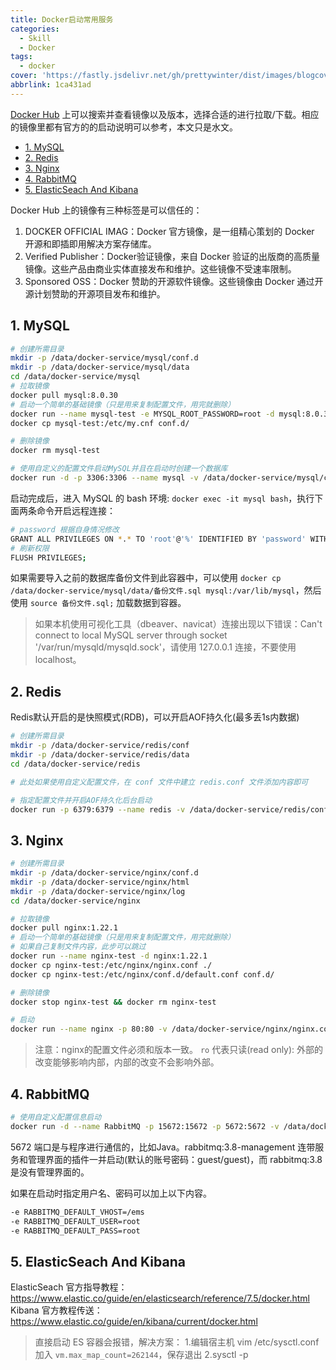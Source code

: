 ```yaml
---
title: Docker启动常用服务
categories:
  - Skill
  - Docker
tags:
  - docker
cover: 'https://fastly.jsdelivr.net/gh/prettywinter/dist/images/blogcover/docker.jpeg'
abbrlink: 1ca431ad
---
```


[Docker Hub](https://registry.hub.docker.com/) 上可以搜索并查看镜像以及版本，选择合适的进行拉取/下载。相应的镜像里都有官方的的启动说明可以参考，本文只是水文。

<!-- more -->

<!-- @import "[TOC]" {cmd="toc" depthFrom=2 depthTo=2 orderedList=false} -->

<!-- code_chunk_output -->

- [1. MySQL](#1-mysql)
- [2. Redis](#2-redis)
- [3. Nginx](#3-nginx)
- [4. RabbitMQ](#4-rabbitmq)
- [5. ElasticSeach And Kibana](#5-elasticseach-and-kibana)

<!-- /code_chunk_output -->

Docker Hub 上的镜像有三种标签是可以信任的：

1. DOCKER OFFICIAL IMAG：Docker 官方镜像，是一组精心策划的 Docker 开源和即插即用解决方案存储库。
2. Verified Publisher：Docker验证镜像，来自 Docker 验证的出版商的高质量镜像。这些产品由商业实体直接发布和维护。这些镜像不受速率限制。
3. Sponsored OSS：Docker 赞助的开源软件镜像。这些镜像由 Docker 通过开源计划赞助的开源项目发布和维护。

## 1. MySQL

```bash
# 创建所需目录
mkdir -p /data/docker-service/mysql/conf.d
mkdir -p /data/docker-service/mysql/data
cd /data/docker-service/mysql
# 拉取镜像
docker pull mysql:8.0.30
# 启动一个简单的基础镜像（只是用来复制配置文件，用完就删除）
docker run --name mysql-test -e MYSQL_ROOT_PASSWORD=root -d mysql:8.0.30
docker cp mysql-test:/etc/my.cnf conf.d/

# 删除镜像
docker rm mysql-test

# 使用自定义的配置文件启动MySQL并且在启动时创建一个数据库
docker run -d -p 3306:3306 --name mysql -v /data/docker-service/mysql/conf.d:/etc/mysql/conf.d -v /data/docker-service/mysql/data:/var/lib/mysql -e MYSQL_ROOT_PASSWORD=root -v MYSQL_DATABASE=要创建的数据库名称 --restart=always mysql:8.0.30
```

启动完成后，进入 MySQL 的 bash 环境: `docker exec -it mysql bash`，执行下面两条命令开启远程连接：

```bash
# password 根据自身情况修改
GRANT ALL PRIVILEGES ON *.* TO 'root'@'%' IDENTIFIED BY 'password' WITH GRANT OPTION;
# 刷新权限
FLUSH PRIVILEGES;
```

如果需要导入之前的数据库备份文件到此容器中，可以使用 `docker cp /data/docker-service/mysql/data/备份文件.sql mysql:/var/lib/mysql`，然后使用 `source 备份文件.sql;` 加载数据到容器。

> 如果本机使用可视化工具（dbeaver、navicat）连接出现以下错误：Can't connect to local MySQL server through socket '/var/run/mysqld/mysqld.sock'，请使用 127.0.0.1 连接，不要使用 localhost。

## 2. Redis

Redis默认开启的是快照模式(RDB)，可以开启AOF持久化(最多丢1s内数据)

```bash
# 创建所需目录
mkdir -p /data/docker-service/redis/conf
mkdir -p /data/docker-service/redis/data
cd /data/docker-service/redis

# 此处如果使用自定义配置文件，在 conf 文件中建立 redis.conf 文件添加内容即可

# 指定配置文件并开启AOF持久化后台启动
docker run -p 6379:6379 --name redis -v /data/docker-service/redis/conf:/usr/local/etc/redis -v /data/docker-service/redis/data:/data -d redis:6 redis-server /usr/local/etc/redis/redis.conf --appendonly yes
```

## 3. Nginx

```bash
# 创建所需目录
mkdir -p /data/docker-service/nginx/conf.d
mkdir -p /data/docker-service/nginx/html
mkdir -p /data/docker-service/nginx/log
cd /data/docker-service/nginx

# 拉取镜像
docker pull nginx:1.22.1
# 启动一个简单的基础镜像（只是用来复制配置文件，用完就删除）
# 如果自己复制文件内容，此步可以跳过
docker run --name nginx-test -d nginx:1.22.1
docker cp nginx-test:/etc/nginx/nginx.conf ./
docker cp nginx-test:/etc/nginx/conf.d/default.conf conf.d/

# 删除镜像
docker stop nginx-test && docker rm nginx-test

# 启动
docker run --name nginx -p 80:80 -v /data/docker-service/nginx/nginx.conf:/etc/nginx/nginx.conf:ro -v /data/docker-service/nginx/html:/usr/share/nginx/html -v /data/docker-service/nginx/log:/var/log/nginx -v /data/docker-service/nginx/conf.d:/etc/nginx/conf.d -d nginx:1.22.1
```

> 注意：nginx的配置文件必须和版本一致。
> `ro` 代表只读(read only): 外部的改变能够影响内部，内部的改变不会影响外部。

## 4. RabbitMQ

```bash
# 使用自定义配置信息启动
docker run -d --name RabbitMQ -p 15672:15672 -p 5672:5672 -v /data/docker-service/rabbitmq/rabbitmq.conf:/etc/rabbitmq/rabbitmq.conf rabbitmq:3.8-management
```

5672 端口是与程序进行通信的，比如Java。rabbitmq:3.8-management 连带服务和管理界面的插件一并启动(默认的账号密码：guest/guest)，而 rabbitmq:3.8 是没有管理界面的。

如果在启动时指定用户名、密码可以加上以下内容。

```bash
-e RABBITMQ_DEFAULT_VHOST=/ems
-e RABBITMQ_DEFAULT_USER=root
-e RABBITMQ_DEFAULT_PASS=root
```

## 5. ElasticSeach And Kibana

ElasticSeach 官方指导教程：https://www.elastic.co/guide/en/elasticsearch/reference/7.5/docker.html
Kibana 官方教程传送：https://www.elastic.co/guide/en/kibana/current/docker.html

> 直接启动 ES 容器会报错，解决方案：
> 1.编辑宿主机 vim /etc/sysctl.conf 加入 `vm.max_map_count=262144`，保存退出
> 2.sysctl -p
